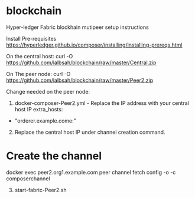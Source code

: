 # blockchain
Hyper-ledger Fabric blockhain mutipeer setup instructions


Install Pre-requisites
https://hyperledger.github.io/composer/installing/installing-prereqs.html


On the central host:
curl -O https://github.com/lalbsah/blockchain/raw/master/Central.zip

On The peer node:
curl -O https://github.com/lalbsah/blockchain/raw/master/Peer2.zip


Change needed on the peer node:
1. docker-composer-Peer2.yml - Replace the IP address with your central host IP
extra_hosts:
 - "orderer.example.come:<Central HOST IP>”

2. Replace the central host IP under channel creation command. 
# Create the channel
docker exec peer2.org1.example.com peer channel fetch config -o <Central HOST IP> -c composerchannel

3. start-fabric-Peer2.sh
